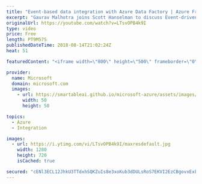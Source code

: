 ```yaml
---
title: "Event-based data integration with Azure Data Factory | Azure Friday"
excerpt: "Gaurav Malhotra joins Scott Hanselman to discuss Event-driven architecture (EDA), which is a common data integration pattern that involves production, detection, consumption, and reaction to events. Learn how you can do event-based data integration using Azure Data Factory. [01:53] Demo Start   For more"
originalUrl: https://youtube.com/watch?v=LTsvOPB4k9I
type: video
price: Free
length: PT9M57S
publishedDateTime: 2018-08-14T21:02:24Z
heat: 51

featuredContent: "<iframe width=\"800\" height=\"500\" frameborder=\"0\" src=\"https://www.youtube.com/embed/LTsvOPB4k9I\" allow=\"accelerometer; autoplay; encrypted-media; gyroscope; picture-in-picture\" allowfullscreen></iframe>"

provider:
  name: Microsoft
  domain: microsoft.com
  images:
    - url: https://smartableai.github.io/microsoft-azure/assets/images/organizations/microsoft.com-50x50.jpg
      width: 50
      height: 50

topics:
  - Azure
  - Integration

images:
  - url: https://i.ytimg.com/vi/LTsvOPB4k9I/maxresdefault.jpg
    width: 1280
    height: 720
    isCached: true

secured: "cENl3ECL12JhkU3TTdxhSQKZuIs8e3xoKub3dDULsRoS7EKVI2EzCBgovxExkqgUr5Aywn0ETQZCVXl2HIWbt5sYqxy4mJWPe5+vDcnnKNqWU+l4UDYDinQs3COXZghwnDUm1pq0rylpLFF89qjMtnQZhd6Nz+fkUx1Mp5e8JNNHbjxiIsfpfggL/EfKae+TKLIx2orhO2Gsn+fRQS23ILlLNOY83iILZZ9Q9+I/TrWqWBEXD6bxZHA2k3zWnAPjKqUy/JsJcWVJwWGwmV8Sy96i4zhjHjyXE2ZqM9XL5tyHQmQLARN33rRZEcUud4Jw3QO+GHpxMAhLMO4KiNCSrmfLOPIhouHRmmDLO9ZIl0xdwIuptnLCBLbwJP5MhbE4t3YCFamBeVMrAA+yYtvqz3Zx+uUJjFDc9t9WhHO8MtU=;gIpqfYrpMDh3snvAfqBMLQ=="
---
```



